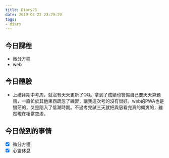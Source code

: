 ```yaml
---
title: Diary26
date: 2019-04-22 23:29:29
tags: 
- diary
---
```


## 今日課程

* 微分方程
* web

## 今日體驗

* 上禮拜期中考周，就沒有天天更新了QQ。拿到了成績也警惕自己要天天算題目，一直忙於其他東西疏忽了練習，讓我這次考的沒有很好。web的PWA也是蠻茫的，又是陷入了低潮時期。不過考完試三天就把與惡看完真的頗爽的，雖然現在相當空虛。

## 今日做到的事情

* [x] 微分方程
* [x] 心靈休息
